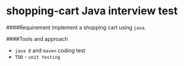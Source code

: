 # shopping-cart Java interview test

####Requirement
Implement a shopping cart using `java`.

####Tools and approach
- `java 8` and `maven` coding test
- `TDD` - `unit testing`
